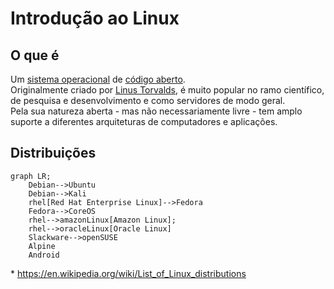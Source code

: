 # Introdução ao Linux

## O que é

Um [sistema operacional](https://pt.wikipedia.org/wiki/Sistema_operativo) de [código aberto](https://pt.wikipedia.org/wiki/Código_aberto).<br />
Originalmente criado por [Linus Torvalds](https://pt.wikipedia.org/wiki/Linus_Torvalds), é muito popular no ramo científico, de pesquisa e desenvolvimento e como servidores de modo geral.<br />
Pela sua natureza aberta - mas não necessariamente livre - tem amplo suporte a diferentes arquiteturas de computadores e aplicações.


## Distribuições

```mermaid
graph LR;
    Debian-->Ubuntu
    Debian-->Kali
    rhel[Red Hat Enterprise Linux]-->Fedora
    Fedora-->CoreOS
    rhel-->amazonLinux[Amazon Linux];
    rhel-->oracleLinux[Oracle Linux]
    Slackware-->openSUSE
    Alpine
    Android
```
\* https://en.wikipedia.org/wiki/List_of_Linux_distributions